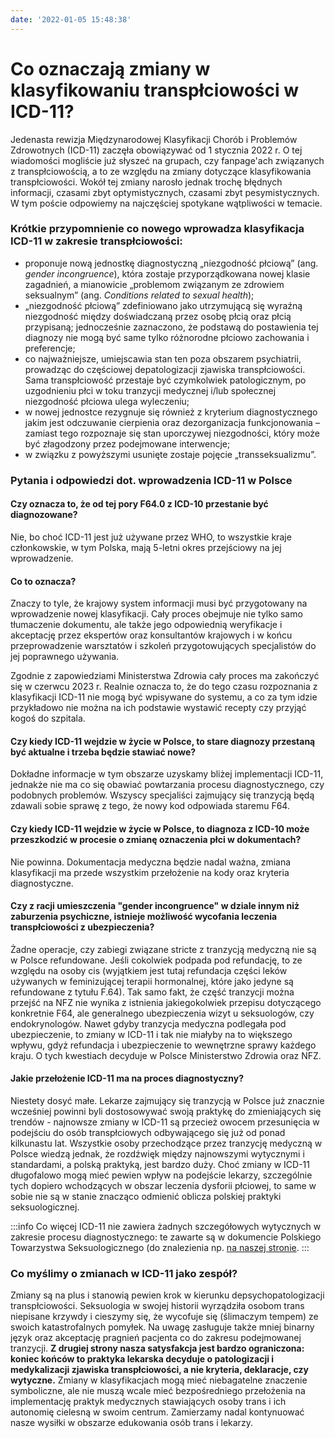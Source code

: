 ```yaml
---
date: '2022-01-05 15:48:38'
---
```

# Co oznaczają zmiany w klasyfikowaniu transpłciowości w ICD-11?

Jedenasta rewizja Międzynarodowej Klasyfikacji Chorób  i Problemów Zdrowotnych (ICD-11) zaczęła obowiązywać od 1 stycznia 2022 r. O tej wiadomości mogliście już słyszeć na grupach, czy fanpage'ach związanych z transpłciowością, a to ze względu na zmiany dotyczące klasyfikowania transpłciowości. Wokół tej zmiany narosło jednak trochę błędnych informacji, czasami zbyt optymistycznych, czasami zbyt pesymistycznych. W tym poście odpowiemy na najczęściej spotykane wątpliwości w temacie.

### Krótkie przypomnienie co nowego wprowadza klasyfikacja ICD-11 w zakresie transpłciowości:
-	proponuje nową jednostkę diagnostyczną „niezgodność płciową” (ang. *gender incongruence*), która zostaje przyporządkowana nowej klasie zagadnień, a mianowicie „problemom związanym ze zdrowiem seksualnym” (ang. *Conditions related to sexual health*);
-	„niezgodność płciową” zdefiniowano jako utrzymującą się wyraźną niezgodność między doświadczaną przez osobę płcią oraz płcią przypisaną; jednocześnie zaznaczono, że podstawą do postawienia tej diagnozy nie mogą być same tylko różnorodne płciowo zachowania i preferencje;
-	co najważniejsze, umiejscawia stan ten poza obszarem psychiatrii, prowadząc do częściowej depatologizacji zjawiska transpłciowości. Sama transpłciowość przestaje być czymkolwiek patologicznym, po uzgodnieniu płci w toku tranzycji medycznej i/lub społecznej niezgodność płciowa ulega wyleczeniu;
-	w nowej jednostce rezygnuje się również z kryterium diagnostycznego jakim jest odczuwanie cierpienia oraz dezorganizacja funkcjonowania – zamiast tego rozpoznaje się stan uporczywej niezgodności, który może być złagodzony przez podejmowane interwencje;
-	w związku z powyższymi usunięte zostaje pojęcie „transseksualizmu”.

### Pytania i odpowiedzi dot. wprowadzenia ICD-11 w Polsce

#### **Czy oznacza to, że od tej pory F64.0 z ICD-10 przestanie być diagnozowane?**

Nie, bo choć ICD-11 jest już używane przez WHO, to wszystkie kraje członkowskie, w tym Polska, mają 5-letni okres przejściowy na jej wprowadzenie. 

#### **Co to oznacza?** 

Znaczy to tyle, że krajowy system informacji musi być przygotowany na wprowadzenie nowej klasyfikacji. Cały proces obejmuje nie tylko samo tłumaczenie dokumentu, ale także jego odpowiednią weryfikacje i akceptację przez ekspertów oraz konsultantów krajowych i w końcu przeprowadzenie warsztatów i szkoleń przygotowujących specjalistów do jej poprawnego używania. 

Zgodnie z zapowiedziami Ministerstwa Zdrowia cały proces ma zakończyć się w czerwcu 2023 r. Realnie oznacza to, że do tego czasu rozpoznania z klasyfikacji ICD-11 nie mogą być wpisywane do systemu, a co za tym idzie przykładowo nie można na ich podstawie wystawić recepty czy przyjąć kogoś do szpitala. 

#### **Czy kiedy ICD-11 wejdzie w życie w Polsce, to stare diagnozy przestaną być aktualne i trzeba będzie stawiać nowe?**

Dokładne informacje w tym obszarze uzyskamy bliżej implementacji ICD-11, jednakże nie ma co się obawiać powtarzania procesu diagnostycznego, czy podobnych problemów. Wszyscy specjaliści zajmujący się tranzycją będą zdawali sobie sprawę z tego, że nowy kod odpowiada staremu F64.

#### **Czy kiedy ICD-11 wejdzie w życie w Polsce, to diagnoza z ICD-10 może przeszkodzić w procesie o zmianę oznaczenia płci w dokumentach?**

Nie powinna. Dokumentacja medyczna będzie nadal ważna, zmiana klasyfikacji ma przede wszystkim przełożenie na kody oraz kryteria diagnostyczne.


#### **Czy z racji umieszczenia "gender incongruence" w dziale innym niż zaburzenia psychiczne, istnieje możliwość wycofania leczenia transpłciowości z ubezpieczenia?**

Żadne operacje, czy zabiegi związane stricte z tranzycją medyczną nie są w Polsce refundowane. Jeśli cokolwiek podpada pod refundację, to ze względu na osoby cis (wyjątkiem jest tutaj refundacja części leków używanych w feminizującej terapii hormonalnej, które jako jedyne są refundowane z tytułu F.64). Tak samo fakt, że część tranzycji można przejść na NFZ nie wynika z istnienia jakiegokolwiek przepisu dotyczącego konkretnie F64, ale generalnego ubezpieczenia wizyt u seksuologów, czy endokrynologów. Nawet gdyby tranzycja medyczna podlegała pod ubezpieczenie, to zmiany w ICD-11 i tak nie miałyby na to większego wpływu, gdyż refundacja i ubezpieczenie to wewnętrzne sprawy każdego kraju. O tych kwestiach decyduje w Polsce Ministerstwo Zdrowia oraz NFZ.


#### **Jakie przełożenie ICD-11 ma na proces diagnostyczny?**

Niestety dosyć małe. Lekarze zajmujący się tranzycją w Polsce już znacznie wcześniej powinni byli dostosowywać swoją praktykę do zmieniających się trendów - najnowsze zmiany w ICD-11 są przecież owocem przesunięcia w podejściu do osób transpłciowych odbywającego się już od ponad kilkunastu lat. Wszystkie osoby przechodzące przez tranzycję medyczną w Polsce wiedzą jednak, że rozdźwięk między najnowszymi wytycznymi i standardami, a polską praktyką, jest bardzo duży. Choć zmiany w ICD-11 długofalowo mogą mieć pewien wpływ na podejście lekarzy, szczególnie tych dopiero wchodzących w obszar leczenia dysforii płciowej, to same w sobie nie są w stanie znacząco odmienić oblicza polskiej praktyki seksuologicznej. 

:::info
Co więcej ICD-11 nie zawiera żadnych szczegółowych wytycznych w zakresie procesu diagnostycznego: te zawarte są w dokumencie Polskiego Towarzystwa Seksuologicznego (do znalezienia np. [na naszej stronie](https://tranzycja.pl/publikacje/zalecenia-pts/). 
:::

### Co myślimy o zmianach w ICD-11 jako zespół?

Zmiany są na plus i stanowią pewien krok w kierunku depsychopatologizacji transpłciowości. Seksuologia w swojej historii wyrządziła osobom trans niepisane krzywdy i cieszymy się, że wycofuje się (ślimaczym tempem) ze swoich katastrofalnych pomyłek. Na uwagę zasługuje także mniej binarny język oraz akceptację pragnień pacjenta co do zakresu podejmowanej tranzycji. **Z drugiej strony nasza satysfakcja jest bardzo ograniczona: koniec końców to praktyka lekarska decyduje o patologizacji i medykalizacji zjawiska transpłciowości, a nie kryteria, deklaracje, czy wytyczne.** Zmiany w klasyfikacjach mogą mieć niebagatelne znaczenie symboliczne, ale nie muszą wcale mieć bezpośredniego przełożenia na implementację praktyk medycznych stawiających osoby trans i ich autonomię cielesną w swoim centrum. Zamierzamy nadal kontynuować nasze wysiłki w obszarze edukowania osób trans i lekarzy.
